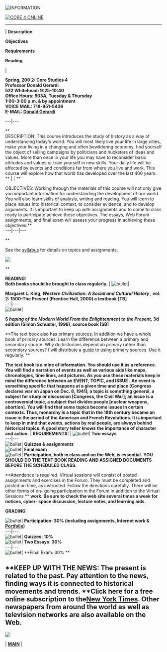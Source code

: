 ![INFORMATION](_derived/c4dg-inf.htm_cmp_subterra100_bnr.gif)

[![CORE 4 ONLINE](_derived/cs4top.htm_cmp_subterra100_hbtn.gif)](cs4top.htm)  
  
---  
  
| **Description**

**Objectives**

**Requirements**

**Reading**

|

**Spring, 200 2: Core Studies 4  
Professor Donald Gerardi  
522 Whitehead: 9:25-10:40  
Office Hours: 503A, Tuesday & Thursday  
1:00-3:00 p.m. & by appointment  
VOICE MAIL: 718-951-5436  
E-MAIL: [ Donald Gerardi ](mailto:dgerardi@brooklyn.cuny.edu)**

  
---|---  
  
**  
DESCRIPTION: This course introduces the study of history as a way of
understanding today's world. You will most likely live your life in large
cities, make your living in a changing and often bewildering economy, find
yourself the object of selling campaigns by politicians and hucksters of ideas
and values. More than once in your life you may have to reconsider basic
attitudes and values or train yourself in new skills. Your daily life will be
affected by events and conditions far from where you live and work. This
course will explore how that world has developed over the last 400 years. ** |
| **

  
OBJECTIVES: Working through the materials of this course will not only give
you important information for understanding the development of our world. You
will also learn skills of analysis, writing and reading. You will learn to
place issues into historical context, to consider evidence, and to develop
arguments. It is important to keep up with assignments and to come to class
ready to participate achieve these objectives. The essays, Web Forum
assignments, and final exam will assess your progress in achieving these
objectives.**  
---|---|---  
  
**

See the [syllabus](c4dg-syl.htm) for details on topics and assignments.

![](_themes/subterra/subruled.gif)

**

**READING:  
Both books should be brought to class regularly.** |
![bullet](_themes/subterra/subbul1d.gif)|

**Margaret L. King, _Western Civilization: A Social and Cultural History_ ,
vol. 2: 1500-The Present (Prentice Hall, 2000) a textbook [TB]**  
---|---  
![bullet](_themes/subterra/subbul1d.gif)|

**S _haping of the Modern World From the Enlightenment to the Present,_ 3d
edition (Simon Schuster, 1998),   source book [SB]**  
  
**The text book also has primary sources. In addition we have a whole book of
primary sources. Learn the difference between a primary and secondary source.
Why do historians depend on primary rather than secondary sources? I will
distribute a [guide](c4guide.htm) to using primary sources. Use it regularly.
**

**The text book is a mine of information. You should use it as a reference.
You will find a narration of events as well as various aids like maps,
chronologies, time lines, and pictures. As you use these materials keep in
mind the difference between an EVENT, TOPIC, and ISSUE** **. An event is
something specific that happens at a given time and place [Congress declares
war on Japan on Dec. 8, 1941]; a topic is something general, a subject for
study or discussion [Congress, the Civil War]; an issue is a controversial
topic, a subject that divides people [nuclear weapons, abortion]. You will
find that some topics become issues in certain contexts. Thus, monarchy is a
topic that in the 18th century became an issue in the period of the American
and French Revolutions. It is important to keep in mind that events, actions
by real people, are always behind historical topics. A good story teller
knows** **the importance of character and action.** | **REQUIREMENTS:** |
![bullet](_themes/subterra/subbul1d.gif)| **Two essays**  
---|---  
![bullet](_themes/subterra/subbul1d.gif)| **Quizzes & assignments**  
![bullet](_themes/subterra/subbul1d.gif)| **Final exam**  
![bullet](_themes/subterra/subbul1d.gif)|  **Participation, both in class and
on the Web, is essential.** **YOU SHOULD DO THE TEXT BOOK READING AND ASSIGNED
DOCUMENTS BEFORE THE SCHEDULED CLASS.**  
  
**Attendance is required. Virtual sessions will consist of posted assignments
and exercises in the Forum. They must be completed and posted on time, as
instructed. Follow the directions carefully. There will be other forms of on-
going participation in the Forum in addition to the Virtual Sessions  **
**work. Be sure to check the web site several times a week for notices, cyber-
space discussion, lecture notes, and learning aids.**

**GRADING**

![bullet](_themes/subterra/subbul1d.gif)| **Participation: 30%  (including
assignments, Internet work & [Portfolio](portf.htm))**  
---|---  
![bullet](_themes/subterra/subbul1d.gif)| **Quizzes: 10%**  
![bullet](_themes/subterra/subbul1d.gif)| **Two Essays: 30%**  
---|---  
![bullet](_themes/subterra/subbul1d.gif)| **Final Exam:   30% **  
  


**KEEP UP WITH THE NEWS: The present is related to the past. Pay attention to
the news, finding ways it is connected to historical movements and trends.
****Click here for a free online subscription to the[New York
Times](http://www.nytimes.com). Other newspapers from around the world as well
as television networks are also available  on the Web.**  
---  
  
![](_themes/subterra/subruled.gif)

| **[MAIN](cs4top.htm)** |



